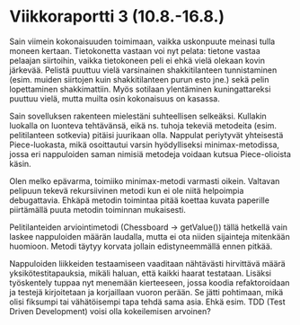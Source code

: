 Viikkoraportti 3 (10.8.-16.8.)
==============================

Sain viimein kokonaisuuden toimimaan, vaikka uskonpuute meinasi tulla moneen
kertaan. Tietokonetta vastaan voi nyt pelata: tietone vastaa pelaajan siirtoihin,
vaikka tietokoneen peli ei ehkä vielä olekaan kovin järkevää. Pelistä puuttuu
vielä varsinainen shakkitilanteen tunnistaminen (esim. muiden siirtojen kuin
shakkitilanteen purun esto jne.) sekä pelin lopettaminen shakkimattiin. Myös
sotilaan ylentäminen kuningattareksi puuttuu vielä, mutta muilta osin
kokonaisuus on kasassa.

Sain sovelluksen rakenteen mielestäni suhteellisen selkeäksi. Kullakin luokalla
on luonteva tehtävänsä, eikä ns. tuhoja tekeviä metodeita (esim. pelitilanteen
sotkevia) pitäisi juurikaan olla. Nappulat periytyvät yhteisestä Piece-luokasta,
mikä osoittautui varsin hyödylliseksi minimax-metodissa, jossa eri nappuloiden
saman nimisiä metodeja voidaan kutsua Piece-olioista käsin.

Olen melko epävarma, toimiiko minimax-metodi varmasti oikein. Valtavan
pelipuun tekevä rekursiivinen metodi kun ei ole niitä helpoimpia debugattavia.
Ehkäpä metodin toimintaa pitää koettaa kuvata paperille piirtämällä puuta
metodin toiminnan mukaisesti.

Pelitilanteiden arviointimetodi (Chessboard -> getValue()) tällä hetkellä vain
laskee nappuloiden määrän laudalla, mutta ei ota niiden sijainteja mitenkään
huomioon. Metodi täytyy korvata jollain edistyneemmällä ennen pitkää.

Nappuloiden liikkeiden testaamiseen vaaditaan nähtävästi hirvittävä määrä
yksikötestitapauksia, mikäli haluan, että kaikki haarat testataan. Lisäksi
työskentely tuppaa nyt menemään kierteeseen, jossa koodia refaktoroidaan
ja testejä kirjoitetaan ja korjaillaan vuoron perään. Se jätti pohtimaan,
mikä olisi fiksumpi tai vähätöisempi tapa tehdä sama asia. Ehkä esim. TDD
(Test Driven Development) voisi olla kokeilemisen arvoinen?
